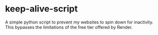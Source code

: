 # keep-alive-script
 A simple python script to prevent my websites to spin down for inactivity. This bypasses the limitations of the free tier offered by Render.
